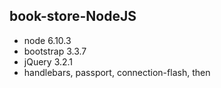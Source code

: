 ## book-store-NodeJS

* node 6.10.3
* bootstrap 3.3.7
* jQuery 3.2.1
* handlebars, passport, connection-flash, then